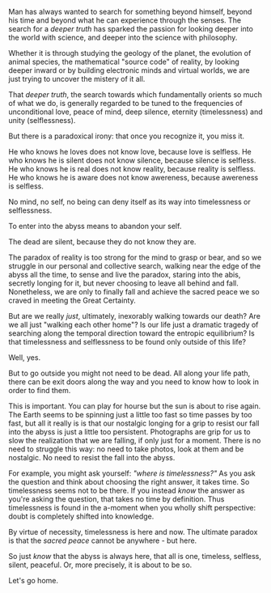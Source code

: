 Man has always wanted to search for something beyond himself, beyond his time and beyond what he can experience through the senses.
The search for a *deeper truth* has sparked the passion for looking deeper into the world with science, and deeper into the science with philosophy.

Whether it is through studying the geology of the planet, the evolution of animal species, the mathematical "source code" of reality, by looking deeper inward or by building electronic minds and virtual worlds, we are just trying to uncover the mistery of it all.

That *deeper truth*, the search towards which fundamentally orients so much of what we do, is generally regarded to be tuned to the frequencies of unconditional love, peace of mind, deep silence, eternity (timelessness) and unity (selflessness).

But there is a paradoxical irony: that once you recognize it, you miss it.

He who knows he loves does not know love, because love is selfless.
He who knows he is silent does not know silence, because silence is selfless.
He who knows he is real does not know reality, because reality is selfless.
He who knows he is aware does not know awereness, because awereness is selfless.

No mind, no self, no being can deny itself as its way into timelessness or selflessness.

To enter into the abyss means to abandon your self.

The dead are silent, because they do not know they are.

The paradox of reality is too strong for the mind to grasp or bear, and so we struggle in our personal and collective search, walking near the edge of the abyss all the time, to sense and live the paradox, staring into the abis, secretly longing for it, but never choosing to leave all behind and fall.
Nonetheless, we are only to finally fall and achieve the sacred peace we so craved in meeting the Great Certainty.

But are we really *just*, ultimately, inexorably walking towards our death?
Are we all just "walking each other home"?
Is our life just a dramatic tragedy of searching along the temporal direction toward the entropic equilibrium?
Is that timelessness and selflessness to be found only outside of this life?

Well, yes.

But to go outside you might not need to be dead.
All along your life path, there can be exit doors along the way and you need to know how to look in order to find them.

This is important.
You can play for hourse but the sun is about to rise again.
The Earth seems to be spinning just a little too fast so time passes by too fast, but all it really is is that our nostalgic longing for a grip to resist our fall into the abyss is just a little too persistent.
Photographs are grip for us to slow the realization that we are falling, if only just for a moment.
There is no need to struggle this way: no need to take photos, look at them and be nostalgic.
No need to resist the fall into the abyss.

For example, you might ask yourself: *"where is timelessness?"*
As you ask the question and think about choosing the right answer, it takes time.
So timelessness seems not to be there.
If you instead *know* the answer as you're asking the question, that takes no time by definition.
Thus timelessness is found in the a-moment when you wholly shift perspective: doubt is completely shifted into knowledge.

By virtue of necessity, timelessness is here and now.
The ultimate paradox is that the *sacred peace* cannot be anywhere - but here.

So just *know* that the abyss is always here, that all is one, timeless, selfless, silent, peaceful.
Or, more precisely, it is about to be so.

Let's go home.

